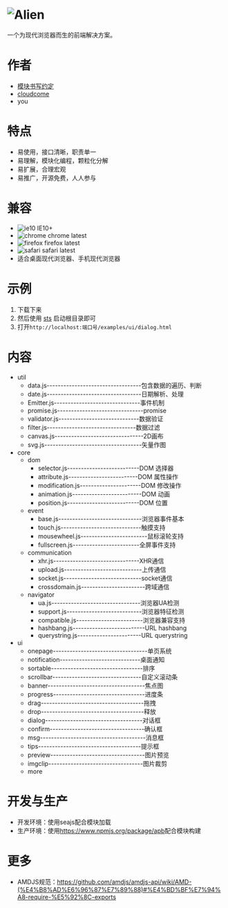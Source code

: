 # ![Alien](http://ydrimg.oss-cn-hangzhou.aliyuncs.com/20140914113127363721429460.png)
一个为现代浏览器而生的前端解决方案。


# 作者
* [模块书写约定](https://github.com/cloudcome/alien/blob/master/help/module-convention.md)
* [cloudcome](http://github.com/cloudcome/)
* you


# 特点
* 易使用，接口清晰，职责单一
* 易理解，模块化编程，颗粒化分解
* 易扩展，合理宏观
* 易推广，开源免费，人人参与


# 兼容
* ![ie10](http://ydrimg.oss-cn-hangzhou.aliyuncs.com/20140919111504913271952205.png) IE10+
* ![chrome](http://ydrimg.oss-cn-hangzhou.aliyuncs.com/20140919111534857215164833.png) chrome latest
* ![firefox](http://ydrimg.oss-cn-hangzhou.aliyuncs.com/20140919111545251609050667.png) firefox latest
* ![safari](http://ydrimg.oss-cn-hangzhou.aliyuncs.com/20140919191953088445180368.png) safari latest
* 适合桌面现代浏览器、手机现代浏览器


# 示例
1. 下载下来
2. 然后使用 [sts](https://www.npmjs.org/package/sts) 启动根目录即可
3. 打开`http://localhost:端口号/examples/ui/dialog.html`


# 内容
* util
	* data.js----------------------------------包含数据的遍历、判断
	* date.js----------------------------------日期解析、处理
	* Emitter.js-------------------------------事件机制
	* promise.js-------------------------------promise
	* validator.js-----------------------------数据验证
	* filter.js--------------------------------数据过滤
	* canvas.js--------------------------------2D画布
	* svg.js-----------------------------------矢量作图
* core
	* dom
		* selector.js--------------------------DOM 选择器
		* attribute.js-------------------------DOM 属性操作
		* modification.js----------------------DOM 修改操作
		* animation.js-------------------------DOM 动画
		* position.js--------------------------DOM 位置
	* event
		* base.js------------------------------浏览器事件基本
		* touch.js-----------------------------触摸支持
		* mousewheel.js------------------------鼠标滚轮支持
		* fullscreen.js------------------------全屏事件支持
	* communication
		* xhr.js-------------------------------XHR通信
		* upload.js----------------------------上传通信
		* socket.js----------------------------socket通信
		* crossdomain.js-----------------------跨域通信
	* navigator
		* ua.js--------------------------------浏览器UA检测
		* support.js---------------------------浏览器特征检测
		* compatible.js------------------------浏览器兼容支持
		* hashbang.js--------------------------URL hashbang
		* querystring.js-----------------------URL querystring
* ui
	* onepage----------------------------------单页系统
	* notification-----------------------------桌面通知
	* sortable---------------------------------排序
	* scrollbar--------------------------------自定义滚动条
	* banner-----------------------------------焦点图
	* progress---------------------------------进度条
	* drag-------------------------------------拖拽
	* drop-------------------------------------释放
	* dialog-----------------------------------对话框
	* confirm----------------------------------确认框
	* msg--------------------------------------消息框
	* tips-------------------------------------提示框
	* preview----------------------------------图片预览
	* imgclip----------------------------------图片裁剪
	* more


# 开发与生产
* 开发环境：使用seajs配合模块加载
* 生产环境：使用<https://www.npmjs.org/package/apb>配合模块构建


# 更多
* AMDJS规范：<https://github.com/amdjs/amdjs-api/wiki/AMD-(%E4%B8%AD%E6%96%87%E7%89%88)#%E4%BD%BF%E7%94%A8-require-%E5%92%8C-exports>
